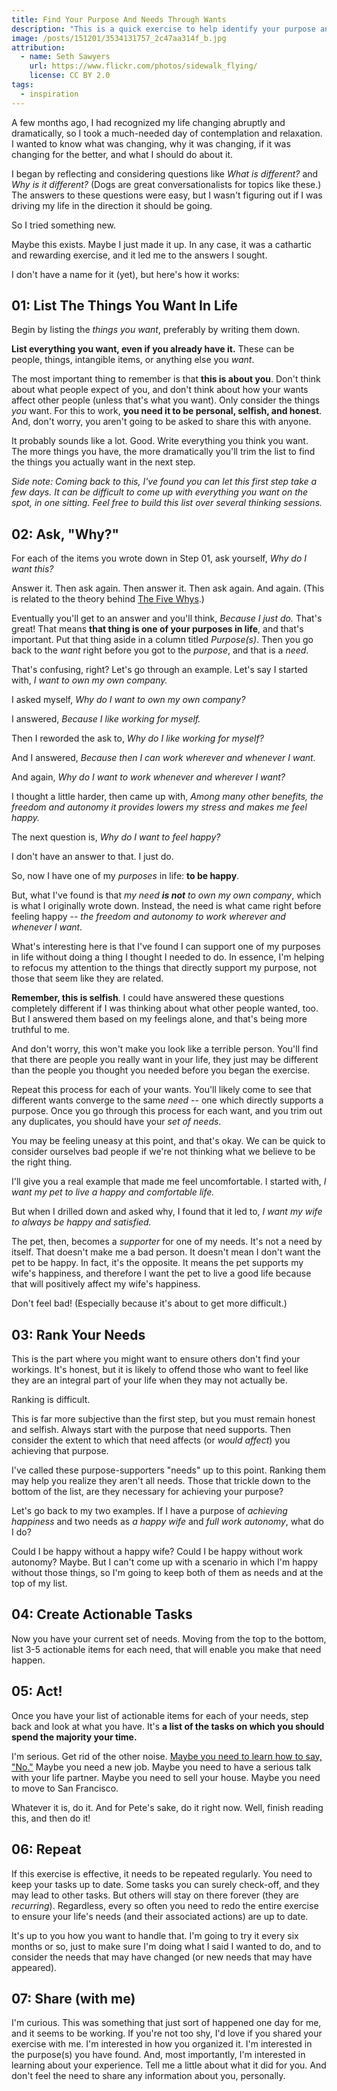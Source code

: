 ```yaml
---
title: Find Your Purpose And Needs Through Wants
description: "This is a quick exercise to help identify your purpose and needs in life by looking at your wants."
image: /posts/151201/3534131757_2c47aa314f_b.jpg
attribution:
  - name: Seth Sawyers
    url: https://www.flickr.com/photos/sidewalk_flying/
    license: CC BY 2.0
tags:
  - inspiration
---
```


A few months ago, I had recognized my life changing abruptly and dramatically, so I took a much-needed day of contemplation and relaxation. I wanted to know what was changing, why it was changing, if it was changing for the better, and what I should do about it.

I began by reflecting and considering questions like _What is different?_ and _Why is it different?_ (Dogs are great conversationalists for topics like these.) The answers to these questions were easy, but I wasn't figuring out if I was driving my life in the direction it should be going.

So I tried something new.

Maybe this exists. Maybe I just made it up. In any case, it was a cathartic and rewarding exercise, and it led me to the answers I sought.

I don't have a name for it (yet), but here's how it works:

## 01: List The Things You Want In Life

Begin by listing the _things you want_, preferably by writing them down.

**List everything you want, even if you already have it.** These can be people, things, intangible items, or anything else you _want_.

The most important thing to remember is that **this is about you**. Don't think about what people expect of you, and don't think about how your wants affect other people (unless that's what you want). Only consider the things _you_ want. For this to work, **you need it to be personal, selfish, and honest**. And, don't worry, you aren't going to be asked to share this with anyone.

It probably sounds like a lot. Good. Write everything you think you want. The more things you have, the more dramatically you'll trim the list to find the things you actually want in the next step.

_Side note: Coming back to this, I've found you can let this first step take a few days. It can be difficult to come up with everything you want on the spot, in one sitting. Feel free to build this list over several thinking sessions._

## 02: Ask, "Why?"

For each of the items you wrote down in Step 01, ask yourself, _Why do I want this?_

Answer it. Then ask again. Then answer it. Then ask again. And again. (This is related to the theory behind [The Five Whys](https://en.wikipedia.org/wiki/5_Whys).)

Eventually you'll get to an answer and you'll think, _Because I just do._ That's great! That means **that thing is one of your purposes in life**, and that's important. Put that thing aside in a column titled _Purpose(s)_. Then you go back to the _want_ right before you got to the _purpose_, and that is a _need_.

That's confusing, right? Let's go through an example. Let's say I started with, _I want to own my own company._

I asked myself, _Why do I want to own my own company?_

I answered, _Because I like working for myself._

Then I reworded the ask to, _Why do I like working for myself?_

And I answered, _Because then I can work wherever and whenever I want._

And again, _Why do I want to work whenever and wherever I want?_

I thought a little harder, then came up with, _Among many other benefits, the freedom and autonomy it provides lowers my stress and makes me feel happy._

The next question is, _Why do I want to feel happy?_

I don't have an answer to that. I just do.

So, now I have one of my _purposes_ in life: **to be happy**.

But, what I've found is that _my need **is not** to own my own company_, which is what I originally wrote down. Instead, the need is what came right before feeling happy -- _the freedom and autonomy to work wherever and whenever I want_.

What's interesting here is that I've found I can support one of my purposes in life without doing a thing I thought I needed to do. In essence, I'm helping to refocus my attention to the things that directly support my purpose, not those that seem like they are related.

**Remember, this is selfish**. I could have answered these questions completely different if I was thinking about what other people wanted, too. But I answered them based on my feelings alone, and that's being more truthful to me.

And don't worry, this won't make you look like a terrible person. You'll find that there are people you really want in your life, they just may be different than the people you thought you needed before you began the exercise.

Repeat this process for each of your wants. You'll likely come to see that different wants converge to the same _need_ -- one which directly supports a purpose. Once you go through this process for each want, and you trim out any duplicates, you should have your _set of needs_.

You may be feeling uneasy at this point, and that's okay. We can be quick to consider ourselves bad people if we're not thinking what we believe to be the right thing.

I'll give you a real example that made me feel uncomfortable. I started with, _I want my pet to live a happy and comfortable life._

But when I drilled down and asked why, I found that it led to, _I want my wife to always be happy and satisfied._

The pet, then, becomes a _supporter_ for one of my needs. It's not a need by itself. That doesn't make me a bad person. It doesn't mean I don't want the pet to be happy. In fact, it's the opposite. It means the pet supports my wife's happiness, and therefore I want the pet to live a good life because that will positively affect my wife's happiness.

Don't feel bad! (Especially because it's about to get more difficult.)

## 03: Rank Your Needs

This is the part where you might want to ensure others don't find your workings. It's honest, but it is likely to offend those who want to feel like they are an integral part of your life when they may not actually be.

Ranking is difficult.

This is far more subjective than the first step, but you must remain honest and selfish. Always start with the purpose that need supports. Then consider the extent to which that need affects (or _would affect_) you achieving that purpose.

I've called these purpose-supporters "needs" up to this point. Ranking them may help you realize they aren't all needs. Those that trickle down to the bottom of the list, are they necessary for achieving your purpose?

Let's go back to my two examples. If I have a purpose of _achieving happiness_ and two needs as _a happy wife_ and _full work autonomy_, what do I do?

Could I be happy without a happy wife? Could I be happy without work autonomy? Maybe. But I can't come up with a scenario in which I'm happy without those things, so I'm going to keep both of them as needs and at the top of my list.

## 04: Create Actionable Tasks

Now you have your current set of needs. Moving from the top to the bottom, list 3-5 actionable items for each need, that will enable you make that need happen.

## 05: Act!

Once you have your list of actionable items for each of your needs, step back and look at what you have. It's **a list of the tasks on which you should spend the majority your time.**

I'm serious. Get rid of the other noise. [Maybe you need to learn how to say, "No."](/posts/how-to-use-no-effectively) Maybe you need a new job. Maybe you need to have a serious talk with your life partner. Maybe you need to sell your house. Maybe you need to move to San Francisco.

Whatever it is, do it. And for Pete's sake, do it right now. Well, finish reading this, and then do it!

## 06: Repeat

If this exercise is effective, it needs to be repeated regularly. You need to keep your tasks up to date. Some tasks you can surely check-off, and they may lead to other tasks. But others will stay on there forever (they are _recurring_). Regardless, every so often you need to redo the entire exercise to ensure your life's needs (and their associated actions) are up to date.

It's up to you how you want to handle that. I'm going to try it every six months or so, just to make sure I'm doing what I said I wanted to do, and to consider the needs that may have changed (or new needs that may have appeared).

## 07: Share (with me)

I'm curious. This was something that just sort of happened one day for me, and it seems to be working. If you're not too shy, I'd love if you shared your exercise with me. I'm interested in how you organized it. I'm interested in the purpose(s) you have found. And, most importantly, I'm interested in learning about your experience. Tell me a little about what it did for you. And don't feel the need to share any information about you, personally.
